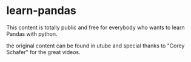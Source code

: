 # learn-pandas

This content is totally public and free for everybody who wants to learn Pandas with python.

the original content can be found in utube and special thanks to "Corey Schafer" for the great videos.

